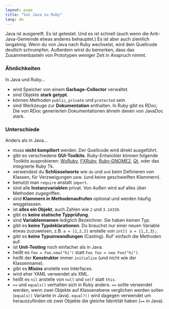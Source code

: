```yaml
---
layout: page
title: "Von Java zu Ruby"
lang: de
---
```


Java ist ausgereift. Es ist getestet. Und es ist schnell (auch wenn die
Anti-Java-Gemeinde etwas anderes behauptet.) Es ist aber auch ziemlich
langatmig. Wenn du von Java nach Ruby wechselst, wird dein Quellcode
deutlich schrumpfen. Außerdem wirst du bemerken, dass das
Zusammenbasteln von Prototypen weniger Zeit in Anspruch nimmt.

### Ähnlichkeiten

In Java und Ruby…

* wird Speicher von einem **Garbage-Collector** verwaltet.
* sind Objekte **stark getypt**.
* können Methoden `public`, `private` und `protected` sein.
* sind Werkzeuge zur **Dokumentation** enthalten. In Ruby gibt es RDoc;
  Die von RDoc generierten Dokumentationen ähneln denen von JavaDoc
  stark.

### Unterschiede

Anders als in Java…

* muss **nicht kompiliert** werden. Der Quellcode wird direkt
  ausgeführt.
* gibt es verschiedene **GUI-Toolkits**. Ruby-Entwickler können folgende
  Toolkits ausprobieren: [WxRuby][1], [FXRuby][2], [Ruby-GNOME2][3],
  [Qt][4], oder das integrierte Ruby Tk.
* verwendest du **Schlüsselworte** wie `do` und `end` beim Definieren
  von Klassen, für Verzweigungen usw. (und keine geschweiften Klammern).
* benutzt man `require` anstatt `import`.
* sind alle **Instanzvariablen** privat. Von Außen wird auf alles über
  Methoden zugegriffen.
* sind **Klammern in Methodenaufrufen** optional und werden häufig
  weggelassen.
* ist **alles ein Objekt**, auch Zahlen wie `2` und `3.14159`.
* gibt es **keine statische Typprüfung**.
* sind **Variablennamen** lediglich Bezeichner. Sie haben keinen Typ.
* gibt es **keine Typdeklarationen**. Du brauchst nur einer neuen
  Variable etwas zuzuweisen, z.B. `a = [1,2,3]` anstelle von `int[] a =
  {1,2,3};`.
* gibt es **keine Typumwandlungen** (Casting). Ruf’ einfach die Methoden
  auf.
* ist **Unit-Testing** noch einfacher als in Java.
* heißt es `foo = Foo.new("hi")` statt `Foo foo = new Foo("hi")`.
* heißt der **Konstruktor** immer `initialize` (und nicht wie der
  Klassenname).
* gibt es **Mixins** anstelle von Interfaces.
* wird eher YAML verwendet als XML.
* heißt es `nil` anstelle von `null` und `self` statt `this`.
* `==` und `equals()` verhalten sich in Ruby anders. `==` sollte
  verwendet werden, wenn zwei Objekte auf Klassenebene verglichen werden
  sollen (`equals()` Variante in Java). `equal?()` wird dagegen
  verwendet um herauszufinden ob zwei Objekte die gleiche Identität
  haben (`==` in Java).



[1]: http://wxruby.rubyforge.org/wiki/wiki.pl
[2]: http://www.fxruby.org/
[3]: https://ruby-gnome2.osdn.jp/
[4]: https://github.com/ryanmelt/qtbindings/
